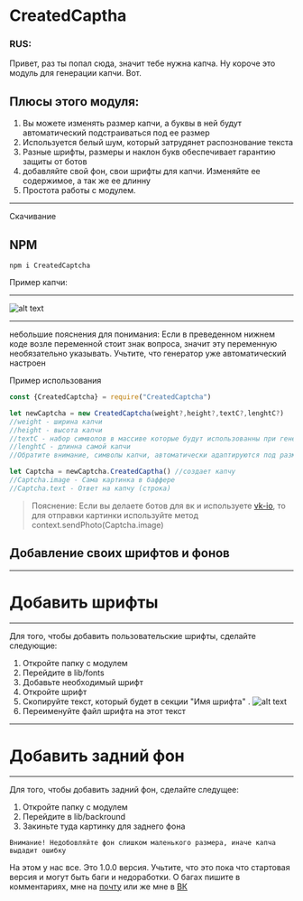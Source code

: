 # CreatedCaptha
### RUS:

Привет, раз ты попал сюда, значит тебе нужна капча. 
Ну короче это модуль для генерации капчи. Вот.

## Плюсы этого модуля: 
  1. Вы можете изменять размер капчи, а буквы в ней будут автоматический подстраиваться под ее размер
  2. Используется белый шум, который затрудянет распознование текста
  3. Разные шрифты, размеры и наклон букв обеспечивает гарантию защиты от ботов
  4. добавляйте свой фон, свои шрифты для капчи. Изменяйте ее содержимое, а так же ее длинну
  5. Простота работы с модулем.
***
Скачивание
## NPM
```
npm i CreatedCaptcha
```
Пример капчи:
***
![alt text](https://sun9-3.userapi.com/rsdbxNrBpyZX6C2qWEgelsaD2aLroJtqJ6Jxeg/ffyuF7OkwnI.jpg)
***
небольшие пояснения для понимания:
Если в преведенном нижнем коде возле переменной стоит знак вопроса, значит эту переменную необязательно указывать. Учьтите, что генератор уже автоматический  настроен


Пример использования
```js
const {CreatedCaptcha} = require("CreatedCaptcha")

let newCaptcha = new CreatedCaptcha(weight?,height?,textC?,lenghtC?)
//weight - ширина капчи
//height - высота капчи
//textC - набор символов в массиве которые будут использованны при генерации капчи
//lenghtC - длинна самой капчи
//Обратите внимание, символы капчи, автоматически адаптируются под размер капчи. Если вы указали Длинну капчи, но не указали высоту, то высота автоматический подстроется под длинну

let Captcha = newCaptcha.CreatedCaptha() //создает капчу
//Captcha.image - Сама картинка в баффере
//Captcha.text - Ответ на капчу (строка)
```


> Пояснение: Если вы делаете ботов для вк и используете [vk-io](https://www.npmjs.com/package/vk-io), то для отправки картинки используйте метод context.sendPhoto(Captcha.image)

## Добавление своих шрифтов и фонов
***
# Добавить шрифты
***
Для того, чтобы добавить пользовательские шрифты, сделайте следующие:

1. Откройте папку с модулем
2. Перейдите в lib/fonts
3. Добавьте необходимый шрифт
4. Откройте шрифт
5. Скопируйте текст, который будет в секции "Имя шрифта"
. ![alt text](https://sun9-61.userapi.com/1V68d2hW8PqQY4qfUcXzPInpSl8fq7eWfH0FnA/LJAJKetvz04.jpg)
6. Переименуйте файл шрифта на этот текст

***
# Добавить задний фон
***
Для того, чтобы добавить задний фон, сделайте следущее:

1. Откройте папку с модулем
2. Перейдите в lib/backround
3. Закиньте туда картинку для заднего фона

```
Внимание! Недобовляйте фон слишком маленького размера, иначе капча выдадит ошибку
```


На этом у нас все. Это 1.0.0 версия. Учьтите, что это пока что стартовая версия и могут быть баги и недоработки.
О багах пишите в комментариях, мне на [почту](mailto:clownprogrammer@gmail.com) или же мне в [ВК](https://vk.com/clownprogrammer)

